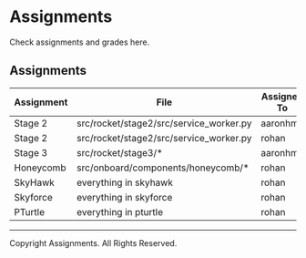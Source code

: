 # Assignments
Check assignments and grades here.

## Assignments
| Assignment    | File           | Assigned To |  Completed Grade  |
| ------------ |   -------------  | -----         | ----      |
| Stage 2      | src/rocket/stage2/src/service_worker.py | aaronhma | 1%     |
| Stage 2      | src/rocket/stage2/src/service_worker.py | rohan | 1% |
| Stage 3      | src/rocket/stage3/* | aaronhma | 0%     |
| Honeycomb    | src/onboard/components/honeycomb/* |  rohan   | 6% |
| SkyHawk      | everything in skyhawk | rohan    | 9%     |
| Skyforce     | everything in skyforce | rohan    | 5%     |
| PTurtle      | everything in pturtle | rohan    | 100%     |

---

Copyright Assignments. All Rights Reserved.